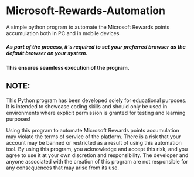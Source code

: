 # Microsoft-Rewards-Automation
A simple python program to automate the Microsoft Rewards points accumulation both in PC and in mobile devices



##### As part of the  process, it's required to set your preferred browser as the default browser on your system.
#### This ensures seamless execution of the program.

## NOTE:
This Python program has been developed solely for educational purposes. It is intended to showcase coding skills and should only be used in environments where explicit permission is granted for testing and learning purposes!

Using this program to automate Microsoft Rewards points accumulation may violate the terms of service of the platform. There is a risk that your account may be banned or restricted as a result of using this automation tool. By using this program, you acknowledge and accept this risk, and you agree to use it at your own discretion and responsibility. The developer and anyone associated with the creation of this program are not responsible for any consequences that may arise from its use.
